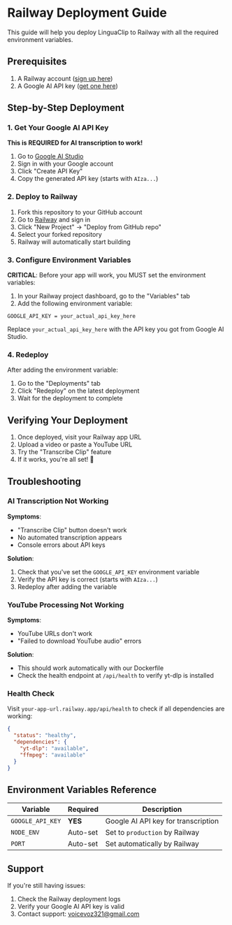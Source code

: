 # Railway Deployment Guide

This guide will help you deploy LinguaClip to Railway with all the required environment variables.

## Prerequisites

1. A Railway account ([sign up here](https://railway.app))
2. A Google AI API key ([get one here](https://aistudio.google.com/app/apikey))

## Step-by-Step Deployment

### 1. Get Your Google AI API Key

**This is REQUIRED for AI transcription to work!**

1. Go to [Google AI Studio](https://aistudio.google.com/app/apikey)
2. Sign in with your Google account
3. Click "Create API Key"
4. Copy the generated API key (starts with `AIza...`)

### 2. Deploy to Railway

1. Fork this repository to your GitHub account
2. Go to [Railway](https://railway.app) and sign in
3. Click "New Project" → "Deploy from GitHub repo"
4. Select your forked repository
5. Railway will automatically start building

### 3. Configure Environment Variables

**CRITICAL**: Before your app will work, you MUST set the environment variables:

1. In your Railway project dashboard, go to the "Variables" tab
2. Add the following environment variable:

```
GOOGLE_API_KEY = your_actual_api_key_here
```

Replace `your_actual_api_key_here` with the API key you got from Google AI Studio.

### 4. Redeploy

After adding the environment variable:
1. Go to the "Deployments" tab
2. Click "Redeploy" on the latest deployment
3. Wait for the deployment to complete

## Verifying Your Deployment

1. Once deployed, visit your Railway app URL
2. Upload a video or paste a YouTube URL
3. Try the "Transcribe Clip" feature
4. If it works, you're all set! 🎉

## Troubleshooting

### AI Transcription Not Working

**Symptoms**:
- "Transcribe Clip" button doesn't work
- No automated transcription appears
- Console errors about API keys

**Solution**:
1. Check that you've set the `GOOGLE_API_KEY` environment variable
2. Verify the API key is correct (starts with `AIza...`)
3. Redeploy after adding the variable

### YouTube Processing Not Working

**Symptoms**:
- YouTube URLs don't work
- "Failed to download YouTube audio" errors

**Solution**:
- This should work automatically with our Dockerfile
- Check the health endpoint at `/api/health` to verify yt-dlp is installed

### Health Check

Visit `your-app-url.railway.app/api/health` to check if all dependencies are working:

```json
{
  "status": "healthy",
  "dependencies": {
    "yt-dlp": "available",
    "ffmpeg": "available"
  }
}
```

## Environment Variables Reference

| Variable | Required | Description |
|----------|----------|-------------|
| `GOOGLE_API_KEY` | **YES** | Google AI API key for transcription |
| `NODE_ENV` | Auto-set | Set to `production` by Railway |
| `PORT` | Auto-set | Set automatically by Railway |

## Support

If you're still having issues:
1. Check the Railway deployment logs
2. Verify your Google AI API key is valid
3. Contact support: voicevoz321@gmail.com
